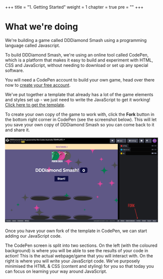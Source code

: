 +++
title = "1. Getting Started"
weight = 1
chapter = true
pre = ""
+++

# What we're doing

We're building a game called DDDiamond Smash using a programming language called Javascript.

To build DDDiamond Smash, we're using an online tool called CodePen, which is a platform that makes it easy to build and experiment with HTML, CSS and JavaScript, without needing to download or set up any special software.

You will need a CodePen account to build your own game, head over there now to [create your free account](https://codepen.io).

We've put together a template that already has a lot of the game elements and styles set up - we just need to write the JavaScript to get it working! [Click here to get the template](https://codepen.io/shecodesaus/pen/YzmJoZq/right?editors=0010). 

To create your own copy of the game to work with, click the **Fork** button in the bottom right corner in CodePen (see the screenshot below). This will let you save your own copy of DDDiamond Smash so you can come back to it and share it.

![](images/fork.png)

Once you have your own fork of the template in CodePen, we can start adding our JavaScript code.

The CodePen screen is split into two sections. On the left (with the coloured background) is where you will be able to see the results of your code in action! This is the actual webpage/game that you will interact with. On the right is where you will write your JavaScript code. We've purposely minimised the HTML & CSS (content and styling) for you so that today you can focus on learning your way around JavaScript.
